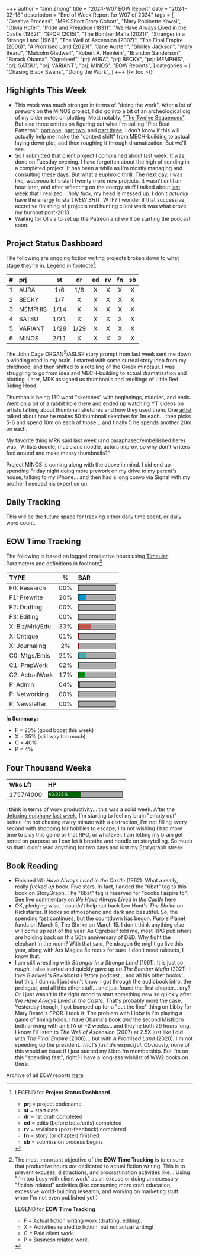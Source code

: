 +++
author = "Jinn Zhong"
title = "2024-W07 EOW Report"
date = "2024-02-18"
description = "End of Week Report for W07 of 2024"
tags = [
    "Creative Process",
    "MRK Short Story Cohort",
    "Mary Robinette Kowal",
    "Olivia Hofer",
    "Pride and Prejudice (1831)",
    "We Have Always Lived in the Castle (1962)",
    "SPQR (2015)",
    "The Bomber Mafia (2021)",
    "Stranger in a Strange Land (1961)",
    "The Well of Ascension (2007)",
    "The Final Empire (2006)",
    "A Promised Land (2020)",
    "Jane Austen",
    "Shirley Jackson",
    "Mary Beard",
    "Malcolm Gladwell",
    "Robert A. Heinlein",
    "Brandon Sanderson",
    "Barack Obama",
    "Ogrebeef",
    "prj: AURA",
    "prj: BECKY",
    "prj: MEMPHIS",
    "prj: SATSU",
    "prj: VARIANT",
    "prj: MINOS",
    "EOW Reports",
]
categories = [
    "Chasing Black Swans",
    "Doing the Work",
]
+++
{{< toc >}}

## Highlights This Week

* This week was much stronger in terms of "doing the work". After a lot of prework on the MINOS project, I did go into a bit of an archeological dig of my older notes on plotting. Most notably, ["The Twelve Sequences"](https://journal.jinnzhong.com/the-twelve-sequences-of-story-beta/). But also three entries on figuring out what I'm calling "Plot Beat Patterns": [part one](https://journal.jinnzhong.com/plot-beat-patterns/), [part two](https://journal.jinnzhong.com/d20-of-plot-patterns/), and [part three](https://journal.jinnzhong.com/36-questy-middles/). I don't know if this will actually help me make the "context shift" from MECH-building to actual laying down plot, and then roughing it through dramatization. But we'll see.
* So I submitted that client project I complained about last week. It was done on Tuesday evening. I have forgotten about the high of sending in a completed project. It has been a while as I'm mostly managing and consulting these days. But what a euphroic thrill. The next day, I was like, _woooooo_ let's start twenty more new projects. It wasn't until an hour later, and after reflecting on the energy stuff I talked about [last week](https://journal.jinnzhong.com/2024-w06-eow-report/) that I realized... _holy fuck_, my head is messed up. I don't _actually_ have the energy to start _NEW SHIT_. WTF? I wonder if that successive, accretive finishing of projects and hunting client work was what drove my burnout post-2013.
* Waiting for Olivia to set up the Patreon and we'll be starting the podcast soon.

## Project Status Dashboard

The following are ongoing fiction writing projects broken down to what stage they're in. Legend in footnote[^1].

| # | prj | st | dr | ed | rv | fn | sb |
| :---: | :--- | :---: | :---: | :---: |  :---: |  :---: | :---: |
| 1 | AURA | 1/6 | 1/6 | X | X | X | X |
| 2 | BECKY | 1/7 | X | X | X | X | X |
| 3 | MEMPHIS | 1/14 | X | X | X | X | X |
| 4 | SATSU | 1/21 | X | X | X | X | X |
| 5 | VARIANT | 1/28 | 1/29 | X | X | X | X | X |
| 6 | MINOS | 2/11 | X | X | X | X | X | X |

The John Cage ORGAN<sup>2</sup>/ASLSP story prompt from last week sent me down a winding road in my brain. I started with some surreal story idea from my childhood, and then shifted to a retelling of the Greek minotaur. I was struggling to go from idea and MECH-building to actual dramatization and plotting. Later, MRK assigned us thumbnails and retellings of Little Red Riding Hood. 

Thumbnails being 150 word "sketches" with beginnings, middles, and ends. Went on a bit of a rabbit hole there and ended up watching YT videos on artists talking about thumbnail sketches and how they used them. One [artist](https://www.youtube.com/watch?v=jghVE4V5FfU) talked about how he makes 50 thumbnail sketches for 1m each... then picks 5-6 and spend 10m on each of those... and finally 5 he spends another 20m on each.

My favorite thing MRK said last week (and paraphased/embellished here) was, "Artists doodle, musicians noodle, actors improv, so why don't writers fool around and make messy thumbnails?"

Project MINOS is coming along with the above in mind. I did end up spending Friday night doing more prework on my drive to my parent's house, talking to my iPhone... and then had a long convo via Signal with my brother I needed his expertise on.

## Daily Tracking

This will be the future space for tracking either daily time spent, or daily word count.

## EOW Time Tracking

The following is based on logged productive hours using [Timeular](https://timeular.com/?linkId=lp_182779&sourceId=colin-yj-chung&tenantId=timeular). Parameters and definitions in footnote[^2].

| TYPE | % | BAR |
| :--- | :---: | :--- |
| F0: Research | 00% | <div style="width:100px;height:15px;background:#AAAAAA;border:1.3px solid #000000;"><div style="width:00%;height:14px;background:#0492C2;font-size:12px; color:white; line-height:12px;"></div></div> |
| F1: Prewrite | 20% | <div style="width:100px;height:15px;background:#AAAAAA;border:1.3px solid #000000;"><div style="width:20%;height:14px;background:#0492C2;font-size:12px; color:white; line-height:12px;"></div></div> |
| F2: Drafting | 00% | <div style="width:100px;height:15px;background:#AAAAAA;border:1.3px solid #000000;"><div style="width:00%;height:14px;background:#051094;font-size:12px; color:white; line-height:12px;"></div></div> |
| F3: Editing | 00% | <div style="width:100px;height:15px;background:#AAAAAA;border:1.3px solid #000000;"><div style="width:00%;height:14px;background:#051094;font-size:12px; color:white; line-height:12px;"></div></div> |
| X: Biz/Mrk/Edu | 33% | <div style="width:100px;height:15px;background:#AAAAAA;border:1.3px solid #000000;"><div style="width:33%;height:14px;background:#BC544B;font-size:12px; color:white; line-height:12px;"></div></div> |
| X: Critique | 01% | <div style="width:100px;height:15px;background:#AAAAAA;border:1.3px solid #000000;"><div style="width:01%;height:14px;background:#D21404;font-size:12px; color:white; line-height:12px;"></div></div> |
| X: Journaling | 2% | <div style="width:100px;height:15px;background:#AAAAAA;border:1.3px solid #000000;"><div style="width:2%;height:14px;background:#D21404;font-size:12px; color:white; line-height:12px;"></div></div> |
| C0: Mtgs/Emls | 21% |<div style="width:100px;height:15px;background:#AAAAAA;border:1.3px solid #000000;"><div style="width:21%;height:14px;background:#48AAAD;font-size:12px; color:white; line-height:12px;"></div></div> |
| C1: PrepWork | 02% | <div style="width:100px;height:15px;background:#AAAAAA;border:1.3px solid #000000;"><div style="width:02%;height:14px;background:#028A0F;font-size:12px; color:white; line-height:12px;"></div></div> |
| C2: ActualWork | 17% | <div style="width:100px;height:15px;background:#AAAAAA;border:1.3px solid #000000;"><div style="width:17%;height:14px;background:#028A0F;font-size:12px; color:white; line-height:12px;"></div></div> |
| P: Admin | 04% | <div style="width:100px;height:15px;background:#AAAAAA;border:1.3px solid #000000;"><div style="width:04%;height:14px;background:#59515e;font-size:12px; color:white; line-height:12px;"></div></div> |
| P: Networking | 00% | <div style="width:100px;height:15px;background:#AAAAAA;border:1.3px solid #000000;"><div style="width:00%;height:14px;background:#59515e;font-size:12px; color:white; line-height:12px;"></div></div> |
| P: Newsletter | 00% | <div style="width:100px;height:15px;background:#AAAAAA;border:1.3px solid #000000;"><div style="width:00%;height:14px;background:#59515e;font-size:12px; color:white; line-height:12px;"></div></div> |

**In Summary:**
* F = 20% (good boost this week)
* X = 35% (still way too much)
* C = 40%
* P = 4%

## Four Thousand Weeks

| Wks Lft | HP |
| :--- | :--- |
| 1757/4000 | <div style="width:200px;height:15px;background:#AAAAAA;border:1.3px solid #000000;"><div style="width:43.925%;height:15px;background:#006600;font-size:12px; color:white; line-height:12px;">43.925%</div></div> |

I think in terms of work productivity... this was a solid week. After the [detoxing epiphany last week](https://journal.jinnzhong.com/2024-w06-eow-report/), I'm starting to feel my brain "empty out" better. I'm not chasing every minute with a distraction, I'm not filling every second with shopping for hobbies to escape, I'm not wishing I had more time to play this game or that RPG, or whatever. I am letting my brain get bored on purpose so I can let it breathe and noodle on storytelling.
So much so that I didn't read anything for two days and lost my Storygraph streak.

## Book Reading

* Finished  _We Have Always Lived in the Castle_ (1962). What a really, really _fucked up_ book. Five stars. In fact, I added the "6bat" tag to this book on StoryGraph. The "6bat" tag is reserved for "books I aspire to". See live commentary on _We Have Always Lived in the Castle_ [here](https://journal.jinnzhong.com/commentary-we-have-always-lived-in-the-castle-1962/)
* OK, pledging wise, I couldn't help but back Leo Hunt's _The Shrike_ on Kickstarter. It looks so atmospheric and dark and beautiful. So, the spending fast continues, but the countdown has begun. Purple Planet funds on March 5, The Shrike on March 15. I don't think anything else will come up rest of the year. As Ogrebeef told me, most RPG publishers are holding back on this 50th anniversary of D&D. Why fight the elephant in the room? With that said, Pendragon 6e might go live this year, along with Ars Magica 5e redux for sure. I don't need rulesets, I know that.
* I am still wrestling with _Stranger in a Strange Land_ (1961). It is just so _rough_. I also started and quickly gave up on _The Bomber Mafia_ (2021). I love Gladwell's _Revisionist History_ podcast... and all his other books... but this, I dunno. I just don't know. I got through the audiobook intro, the prologue, and all this other stuff... and just found the first chapter... dry? Or I just wasn't in the right mood to start something new so quickly after _We Have Always Lived in the Castle_. That's probably more the case. Yesterday though, I got bumped up for a "cut the line" thing on Libby for Mary Beard's SPQR. I took it. The problem with Libby is I'm playing a game of timing holds. I have Obama's book _and_ the second Mistborn both arriving with an ETA of ~2 weeks... and they're both 29 hours long. I know I'll listen to _The Well of Ascension_ (2007) at 2.5X just like I did with _The Final Empire_ (2006)... but with _A Promised Land_ (2020), I'm not speeding up the president. _That's just disrespectful._ Obviously, none of this would an issue if I just started my Libro.fm membership. But I'm on this "spending fast", right? I have a long-ass wishlist of WW2 books on there.

Archive of all EOW reports [here](https://journal.jinnzhong.com/tags/eow-reports/)

[^1]: LEGEND for **Project Status Dashboard**

    * **prj** = project codename
    * **st** = start date
    * **dr** = 1st draft completed
    * **ed** = edits (before beta/crits) completed
    * **rv** = revisions (post-feedback) completed
    * **fn** = story (or chapter) finished
    * **sb** = submission process begins

[^2]: The most important objective of the **EOW Time Tracking** is to ensure that productive hours _are_ dedicated to actual fiction writing. This is to prevent excuses, distractions, and procrastination activities like... Using "I'm too busy with client work" as an excuse or doing unnecessary "fiction-related" activities (like consuming more craft education, excessive world-building research, and working on marketing stuff when I'm not even published yet!)
    
    LEGEND for **EOW Time Tracking**
    * F = Actual fiction writing work (drafting, editing).
    * X = Activities related to fiction, but not actual writing!
    * C = Paid client work.
    * P = Business related work.


